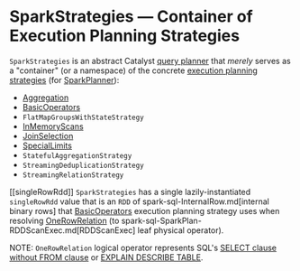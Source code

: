 # SparkStrategies &mdash; Container of Execution Planning Strategies

`SparkStrategies` is an abstract Catalyst [query planner](../catalyst/QueryPlanner.md) that _merely_ serves as a "container" (or a namespace) of the concrete [execution planning strategies](SparkStrategy.md) (for [SparkPlanner](../SparkPlanner.md)):

* [Aggregation](Aggregation.md)
* [BasicOperators](BasicOperators.md)
* `FlatMapGroupsWithStateStrategy`
* [InMemoryScans](InMemoryScans.md)
* [JoinSelection](JoinSelection.md)
* [SpecialLimits](SpecialLimits.md)
* `StatefulAggregationStrategy`
* `StreamingDeduplicationStrategy`
* `StreamingRelationStrategy`

[[singleRowRdd]]
`SparkStrategies` has a single lazily-instantiated `singleRowRdd` value that is an `RDD` of spark-sql-InternalRow.md[internal binary rows] that [BasicOperators](BasicOperators.md) execution planning strategy uses when resolving [OneRowRelation](BasicOperators.md#OneRowRelation) (to spark-sql-SparkPlan-RDDScanExec.md[RDDScanExec] leaf physical operator).

NOTE: `OneRowRelation` logical operator represents SQL's [SELECT clause without FROM clause](../sql/AstBuilder.md#visitQuerySpecification) or [EXPLAIN DESCRIBE TABLE](../sql/AstBuilder.md#visitExplain).
